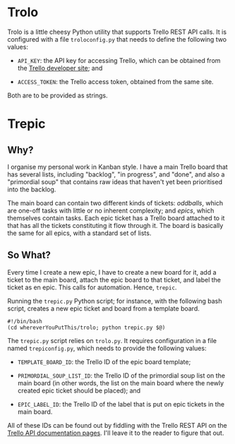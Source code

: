 # Trolo

Trolo is a little cheesy Python utility that supports Trello REST API calls. It
is configured with a file `troloconfig.py` that needs to define the following
two values:

*   `API_KEY`: the API key for accessing Trello, which can be obtained from the
    [Trello developer site](https://trello.com/app-key); and

*   `ACCESS_TOKEN`: the Trello access token, obtained from the same site.

Both are to be provided as strings.

# Trepic

## Why?

I organise my personal work in Kanban style. I have a main Trello board that has
several lists, including "backlog", "in progress", and "done", and also a
"primordial soup" that contains raw ideas that haven't yet been prioritised into
the backlog.

The main board can contain two different kinds of tickets: _oddballs_, which are
one-off tasks with little or no inherent complexity; and _epics_, which
themselves contain tasks. Each epic ticket has a Trello board attached to it
that has all the tickets constituting it flow through it. The board is basically
the same for all epics, with a standard set of lists.

## So What?

Every time I create a new epic, I have to create a new board for it, add a
ticket to the main board, attach the epic board to that ticket, and label the
ticket as en epic. This calls for automation. Hence, `trepic`.

Running the `trepic.py` Python script; for instance, with the following bash
script, creates a new epic ticket and board from a template board.

    #!/bin/bash
    (cd whereverYouPutThis/trolo; python trepic.py $@)

The `trepic.py` script relies on `trolo.py`. It requires configuration in a file
named `trepiconfig.py`, which needs to provide the following values:

*   `TEMPLATE_BOARD_ID`: the Trello ID of the epic board template;

*   `PRIMORDIAL_SOUP_LIST_ID`: the Trello ID of the primordial soup list on the
    main board (in other words, the list on the main board where the newly
    created epic ticket should be placed); and

*   `EPIC_LABEL_ID`: the Trello ID of the label that is put on epic tickets in
    the main board.

All of these IDs can be found out by fiddling with the Trello REST API on the
[Trello API documentation
pages](https://developers.trello.com/docs/api-introduction). I'll leave it to
the reader to figure that out.

